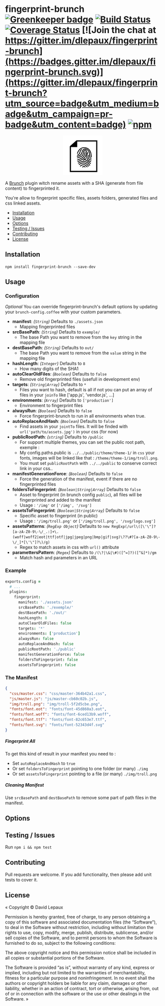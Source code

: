 # fingerprint-brunch [![Greenkeeper badge](https://badges.greenkeeper.io/dlepaux/fingerprint-brunch.svg)](https://greenkeeper.io/) [![Build Status][travis-badge]][travis] [![Coverage Status](https://coveralls.io/repos/github/dlepaux/fingerprint-brunch/badge.svg?branch=master)](https://coveralls.io/github/dlepaux/fingerprint-brunch?branch=master) [![Join the chat at https://gitter.im/dlepaux/fingerprint-brunch](https://badges.gitter.im/dlepaux/fingerprint-brunch.svg)](https://gitter.im/dlepaux/fingerprint-brunch?utm_source=badge&utm_medium=badge&utm_campaign=pr-badge&utm_content=badge) [![npm](https://img.shields.io/npm/l/express.svg)]()

<p align="center">
  <p align="center">
    <img src="./fingerprint.svg" height=128>
  </p>
</p>

A [Brunch][] plugin witch rename assets with a SHA (generate from file content) to fingerprinted it.

You're allow to fingerprint specific files, assets folders, generated files and css linked assets.

- [Installation](#installation)
- [Usage](#usage)
- [Options](#options)
- [Testing / Issues](#testing)
- [Contributing](#contributing)
- [License](#license)

## <a name="installation"></a> Installation

`npm install fingerprint-brunch --save-dev`


## <a name="usage"></a> Usage

### Configuration

_Optional_ You can override fingerprint-brunch's default options by updating your `brunch-config.coffee` with your custom parameters.

* __manifest__: _(`String`)_ Defaults to `./assets.json`
  - Mapping fingerprinted files
* __srcBasePath__: _(`String`)_ Defaults to `exemple/`
  - The base Path you want to remove from the `key` string in the mapping file
* __destBasePath__: _(`String`)_ Defaults to `out/`
  - The base Path you want to remove from the `value` string in the mapping file
* __hashLength__: _(`Integer`)_ Defaults to `8`
  - How many digits of the SHA1
* __autoClearOldFiles__: _(`Boolean`)_ Defaults to `false`
  - Remove old fingerprinted files (usefull in development env)
* __targets__: _(`String|Array`)_ Defaults to `*`
  - Files you want to hash, default is all if not you can put an array of files in your `joinTo` like ['app.js', 'vendor.js', ...]
* __environments__: _(`Array`)_ Defaults to `['production']`
  - Environment to fingerprint files
* __alwaysRun__: _(`Boolean`)_ Defaults to `false`
  - Force fingerprint-brunch to run in all environments when true.
* __autoReplaceAndHash__: _(`Boolean`)_ Defaults to `false`
  - Find assets in your `jointTo` files. It will be finded with `url('path/to/assets.jpg')` in your css (for now)
* __publicRootPath__: _(`string`)_ Defaults to `/public`
  - For support multiple themes, you can set the public root path, exemple :
  - My config.paths.public is `../../public/theme/theme-1/` in `css` your fonts, images will be linked like that : `/theme/theme-1/img/troll.png`. 
  - You must set `publicRootPath` with `../../public` to conserve correct link in your css..
* __manifestGenerationForce__: _(`Boolean`)_ Defaults to `false`
  - Force the generation of the manifest, event if there are no fingerprinted files
* __foldersToFingerprint__: _(`Boolean|String|Array`)_ Defaults to  `false`
  - Asset to fingerprint (in brunch config `public`), all files will be fingerprinted and added to the manifest
  - Usage : `'/img'` or `['/img', '/svg']`
* __assetsToFingerprint__: _(`Boolean|String|Array`)_ Defaults to `false`
  - Specific asset to fingerprint (in public)
  - Usage : `'/img/troll.png'` or `['/img/troll.png', '/svg/logo.svg']`
* __assetsPatterns__: _(`RegExp Object`)_ Defaults to `new RegExp(/url\([\'\"]?[a-zA-Z0-9\-\/_.:]+\.(woff|woff2|eot|ttf|otf|jpg|jpeg|png|bmp|gif|svg)\??\#?[a-zA-Z0-9\-\/_]*[\'\"]?\)/g)`
  - Regex to match assets in css with `url()` attribute
* __paramettersPattern__: _(`Regex`)_ Defaults to `/(\?|\&|\#)([^=]?)([^&]*)/gm`
  - Match hash and parameters in an URL

### Example

```coffeescript
exports.config =
  # ...
  plugins:
    fingerprint:
      manifest: './assets.json'
      srcBasePath: './exemple/'
      destBasePath: './out/'
      hashLength: 8
      autoClearOldFiles: false
      targets: '*'
      environments: ['production']
      alwaysRun: false
      autoReplaceAndHash: false
      publicRootPath: './public'
      manifestGenerationForce: false
      foldersToFingerprint: false
      assetsToFingerprint: false
```

### The Manifest

```json
{
  "css/master.css": "css/master-364b42a1.css",
  "js/master.js": "js/master-cb60c02b.js",
  "img/troll.png": "img/troll-5f2d5cbe.png",
  "fonts/font.eot": "fonts/font-45d860a3.eot",
  "fonts/font.woff": "fonts/font-6ced13b9.woff",
  "fonts/font.ttf": "fonts/font-82c653e7.ttf",
  "fonts/font.svg": "fonts/font-52343d4f.svg"
}
```

##### Fingerprint All
To get this kind of result in your manifest you need to :
- Set `autoReplaceAndHash` to `true`
- Or set `foldersToFingerprint` pointing to one folder (or many) `./img`
- Or set `assetsToFingerprint` pointing to a file (or many) `./img/troll.png`

##### Cleaning Manifest

Use `srcBasePath` and `destBasePath` to remove some part of path files in the manifest.


## <a name="options"></a> Options


## <a name="testing"></a> Testing / Issues

Run `npm i && npm test`


## <a name="contributing"></a> Contributing

Pull requests are welcome. If you add functionality, then please add unit tests to cover it.


## <a name="license"></a> License

« Copyright © David Lepaux

Permission is hereby granted, free of charge, to any person obtaining a copy of this software and associated documentation files (the “Software”), to deal in the Software without restriction, including without limitation the rights to use, copy, modify, merge, publish, distribute, sublicense, and/or sell copies of the Software, and to permit persons to whom the Software is furnished to do so, subject to the following conditions:

The above copyright notice and this permission notice shall be included in all copies or substantial portions of the Software.

The Software is provided “as is”, without warranty of any kind, express or implied, including but not limited to the warranties of merchantability, fitness for a particular purpose and noninfringement. In no event shall the authors or copyright holders be liable for any claim, damages or other liability, whether in an action of contract, tort or otherwise, arising from, out of or in connection with the software or the use or other dealings in the Software. »

[Brunch]: http://brunch.io
[travis]: https://travis-ci.org/dlepaux/fingerprint-brunch
[travis-badge]: https://img.shields.io/travis/dlepaux/fingerprint-brunch.svg?style=flat
